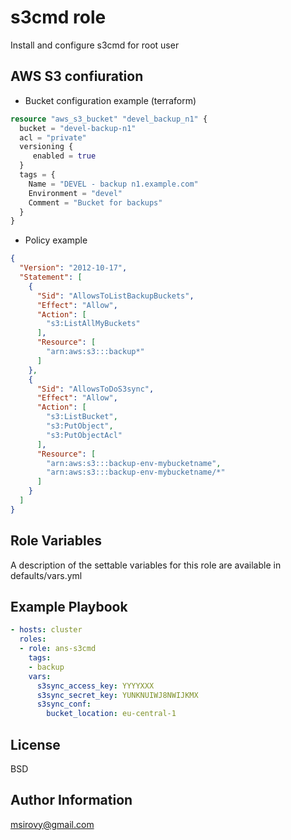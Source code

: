 s3cmd role
==========

Install and configure s3cmd for root user

AWS S3 confiuration
-------------------

 * Bucket configuration example (terraform)
 ```terraform
resource "aws_s3_bucket" "devel_backup_n1" { 
   bucket = "devel-backup-n1"
   acl = "private"
   versioning { 
      enabled = true
   } 
   tags = {
     Name = "DEVEL - backup n1.example.com"
     Environment = "devel"
     Comment = "Bucket for backups"
   }
}
 ```

 * Policy example 
```json
{
  "Version": "2012-10-17",
  "Statement": [
    {
      "Sid": "AllowsToListBackupBuckets",
      "Effect": "Allow",
      "Action": [
        "s3:ListAllMyBuckets"
      ],
      "Resource": [
        "arn:aws:s3:::backup*"
      ]
    },
    {
      "Sid": "AllowsToDoS3sync",
      "Effect": "Allow",
      "Action": [
        "s3:ListBucket",
        "s3:PutObject",
        "s3:PutObjectAcl"
      ],
      "Resource": [
        "arn:aws:s3:::backup-env-mybucketname",
        "arn:aws:s3:::backup-env-mybucketname/*"
      ]
    }
  ]
}

```



Role Variables
--------------

A description of the settable variables for this role are available in defaults/vars.yml


Example Playbook
----------------

```yaml
- hosts: cluster
  roles:
  - role: ans-s3cmd
    tags:
    - backup
    vars:
      s3sync_access_key: YYYYXXX
      s3sync_secret_key: YUNKNUIWJ8NWIJKMX
      s3sync_conf:
        bucket_location: eu-central-1
```

License
-------

BSD

Author Information
------------------
msirovy@gmail.com
